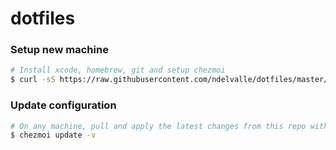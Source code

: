 # dotfiles

### Setup new machine

```bash
# Install xcode, homebrew, git and setup chezmoi
$ curl -sS https://raw.githubusercontent.com/ndelvalle/dotfiles/master/setup.sh | sh
```

### Update configuration

```bash
# On any machine, pull and apply the latest changes from this repo with:
$ chezmoi update -v
```
